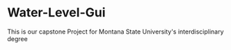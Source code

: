 # Water-Level-Gui
This is our capstone Project for Montana State University's interdisciplinary degree

